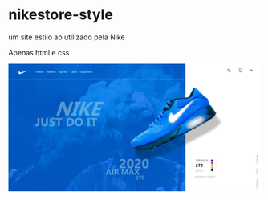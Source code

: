 # nikestore-style
um site estilo ao utilizado pela Nike
<p>Apenas html e css</p>
<img src="https://github.com/nonatodiego/nikestore-style/blob/master/screencapture-127-0-0-1-5500-index-html-2019-12-26-16_16_24.png">
